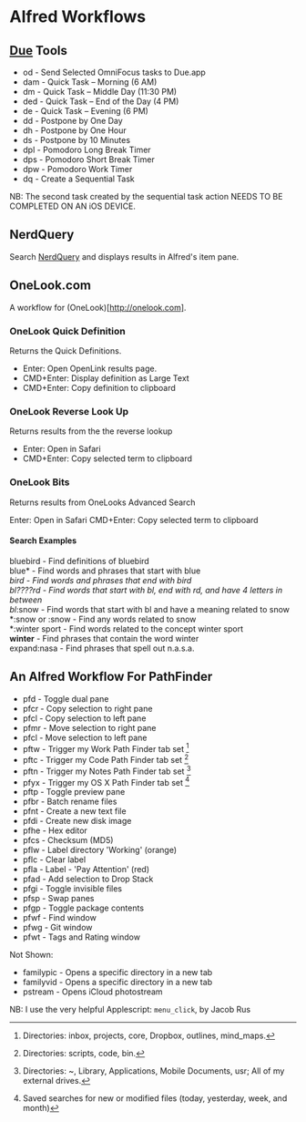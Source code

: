 # Alfred Workflows

## [Due](http://www.dueapp.com) Tools

* od    - Send Selected OmniFocus tasks to Due.app
* dam   - Quick Task – Morning (6 AM)
* dm    - Quick Task – Middle Day (11:30 PM)
* ded   - Quick Task – End of the Day (4 PM)
* de    - Quick Task – Evening (6 PM)
* dd    - Postpone by One Day
* dh    - Postpone by One Hour
* ds    - Postpone by 10 Minutes
* dpl   - Pomodoro Long Break Timer
* dps   - Pomodoro Short Break Timer
* dpw   - Pomodoro Work Timer
* dq    - Create a Sequential Task

NB: The second task created by the sequential task action NEEDS TO BE COMPLETED ON AN iOS DEVICE.

## NerdQuery

Search [NerdQuery](http://nerdquery.com) and displays results in Alfred's item pane.


## OneLook.com

A workflow for (OneLook)[http://onelook.com].

### OneLook Quick Definition ###

Returns the Quick Definitions.

* Enter:		Open OpenLink results page.
* CMD+Enter: 	Display definition as Large Text
* CMD+Enter:	Copy definition to clipboard



### OneLook Reverse Look Up ###

Returns results from the the reverse lookup

* Enter:     	Open in Safari
* CMD+Enter:	Copy selected term to clipboard



### OneLook Bits ###

Returns results from OneLooks Advanced Search

Enter:   	Open in Safari
CMD+Enter:	Copy selected term to clipboard

#### Search Examples

bluebird		- Find definitions of bluebird  
blue*			- Find words and phrases that start with blue  
*bird			- Find words and phrases that end with bird  
bl????rd		- Find words that start with bl, end with rd, and have 4 letters in between  
bl*:snow		- Find words that start with bl and have a meaning related to snow  
*:snow or :snow		- Find any words related to snow  
*:winter sport		- Find words related to the concept winter sport  
**winter**		- Find phrases that contain the word winter  
expand:nasa		- Find phrases that spell out n.a.s.a.  

## An Alfred Workflow For PathFinder

* pfd   - Toggle dual pane
* pfcr  - Copy selection to right pane
* pfcl  - Copy selection to left pane
* pfmr  - Move selection to right pane
* pfcl  - Move selection to left pane 
* pftw  - Trigger my Work Path Finder tab set [^1]
* pftc  - Trigger my Code Path Finder tab set [^2]
* pftn  - Trigger my Notes Path Finder tab set [^3]
* pfyx  - Trigger my OS X Path Finder tab set [^4]
* pftp  - Toggle preview pane
* pfbr  - Batch rename files
* pfnt  - Create a new text file
* pfdi  - Create new disk image
* pfhe  - Hex editor
* pfcs  - Checksum (MD5)
* pflw  - Label directory 'Working' (orange)
* pflc  - Clear label
* pfla  - Label - 'Pay Attention' (red)
* pfad  - Add selection to Drop Stack
* pfgi  - Toggle invisible files
* pfsp  - Swap panes
* pfgp  - Toggle package contents
* pfwf  - Find window
* pfwg  - Git window
* pfwt  - Tags and Rating window

Not Shown: 

* familypic - Opens a specific directory in a new tab
* familyvid - Opens a specific directory in a new tab
* pstream   - Opens iCloud photostream

NB: I use the very helpful Applescript: `menu_click`, by Jacob Rus

[^1]: Directories: inbox, projects, core, Dropbox, outlines, mind_maps.

[^2]: Directories: scripts, code, bin.

[^3]: Directories: ~, Library, Applications, Mobile Documents, usr; All of my external drives.

[^4]: Saved searches for new or modified files (today, yesterday, week, and month)
